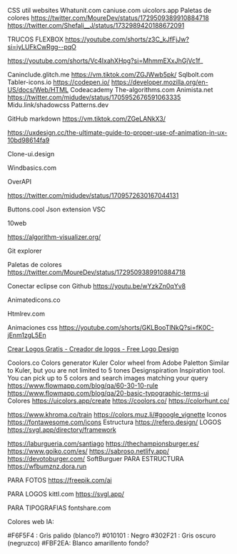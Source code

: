 CSS util websites
Whatunit.com
caniuse.com
uicolors.app
Paletas de colores
https://twitter.com/MoureDev/status/1729509389910884718
https://twitter.com/Shefali__J/status/1732989420188672091

TRUCOS FLEXBOX
https://youtube.com/shorts/z3C_kJfFjJw?si=iyLUFkCwRgg--pqO

https://youtube.com/shorts/Vc4IxahXHpg?si=MhmmEXxJhGjVc1f_

Caninclude.glitch.me
https://vm.tiktok.com/ZGJWwb5pk/
Sqlbolt.com
Tabler-icons.io
https://codepen.io/
https://developer.mozilla.org/en-US/docs/Web/HTML
Codeacademy
The-algorithms.com
Animista.net
https://twitter.com/midudev/status/1705952676591063335
Midu.link/shadowcss
Patterns.dev

GitHub markdown
https://vm.tiktok.com/ZGeLANkX3/

https://uxdesign.cc/the-ultimate-guide-to-proper-use-of-animation-in-ux-10bd98614fa9

Clone-ui.design

Windbasics.com

OverAPI

https://twitter.com/midudev/status/1709572630167044131

Buttons.cool
Json extension VSC

10web

https://algorithm-visualizer.org/

Git explorer

Paletas de colores
https://twitter.com/MoureDev/status/1729509389910884718

Conectar eclipse con Github
https://youtu.be/wYzkZn0qYv8

Animatedicons.co

Htmlrev.com

Animaciones css
https://youtube.com/shorts/GKLBooTlNkQ?si=fK0C-jEnm1zgL5En

[Crear Logos Gratis - Creador de logos - Free Logo Design](https://es.freelogodesign.org/)

Coolors.co
Colors generator
Kuler
Color wheel from Adobe
Paletton
Similar to Kuler, but you are not limited to 5 tones
Designspiration
Inspiration tool. You can pick up to 5 colors and search images matching your query
‍
https://www.flowmapp.com/blog/qa/60-30-10-rule
https://www.flowmapp.com/blog/qa/20-basic-typographic-terms-ui
Colores
https://uicolors.app/create
https://coolors.co/
https://colorhunt.co/

https://www.khroma.co/train
https://colors.muz.li/#google_vignette
Iconos
https://fontawesome.com/icons
Estructura
https://refero.design/
LOGOS
https://svgl.app/directory/framework

https://laburgueria.com/santiago
https://thechampionsburger.es/
https://www.goiko.com/es/
https://sabroso.netlify.app/
https://devotoburger.com/
SoftBurguer
PARA ESTRUCTURA
https://wfbumznz.dora.run

PARA FOTOS
https://freepik.com/ai

PARA LOGOS
kittl.com
https://svgl.app/

PARA TIPOGRAFIAS
fontshare.com

Colores web IA:

#F6F5F4 : Gris palido (blanco?)
#010101 : Negro
#302F21 : Gris oscuro (negruzco)
#FBF2EA: Blanco amarillento fondo?
